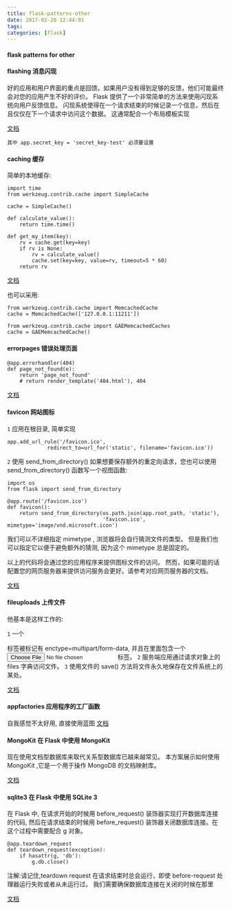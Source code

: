 ```yaml
---
title: flask-patterns-other
date: 2017-02-26 12:44:01
tags:
categories: [flask]
---
```



#### flask patterns for other

#### flashing 消息闪现

  好的应用和用户界面的重点是回馈。如果用户没有得到足够的反馈，他们可能最终会对您的应用产生不好的评价。
  Flask 提供了一个非常简单的方法来使用闪现系统向用户反馈信息。
  闪现系统使得在一个请求结束的时候记录一个信息，然后在且仅仅在下一个请求中访问这个数据。
  这通常配合一个布局模板实现
  
  [文档](http://docs.jinkan.org/docs/flask/patterns/flashing.html)
    
    其中 app.secret_key = 'secret_key-test' 必须要设置
  
  
#### caching 缓存

  简单的本地缓存:
  
    import time
    from werkzeug.contrib.cache import SimpleCache
    
    cache = SimpleCache()
    
    def calculate_value():
        return time.time()
    
    def get_my_item(key):
        rv = cache.get(key=key)
        if rv is None:
            rv = calculate_value()
            cache.set(key=key, value=rv, timeout=5 * 60)
        return rv
        
  [文档](http://flask.pocoo.org/docs/0.10/patterns/caching/)
  
  也可以采用:
    
    from werkzeug.contrib.cache import MemcachedCache
    cache = MemcachedCache(['127.0.0.1:11211'])
    
    from werkzeug.contrib.cache import GAEMemcachedCaches
    cache = GAEMemcachedCache()
    
    
#### errorpages 错误处理页面

    @app.errorhandler(404)
    def page_not_found(e):
        return 'page_not_found'
        # return render_template('404.html'), 404
        
  [文档](http://flask.pocoo.org/docs/0.12/patterns/errorpages/)
  

#### favicon 网站图标

  `1` 应用在根目录, 简单实现
    
    app.add_url_rule('/favicon.ico',
                 redirect_to=url_for('static', filename='favicon.ico'))
                 
  `2` 使用 send_from_directory()
  如果想要保存额外的重定向请求，您也可以使用 send_from_directory() 函数写一个视图函数:
  
    import os
    from flask import send_from_directory
    
    @app.route('/favicon.ico')
    def favicon():
        return send_from_directory(os.path.join(app.root_path, 'static'),
                                   'favicon.ico', mimetype='image/vnd.microsoft.icon')
                                  
  我们可以不详细指定 mimetype , 浏览器将会自行猜测文件的类型。
  但是我们也可以指定它以便于避免额外的猜测, 因为这个 mimetype 总是固定的。

  以上的代码将会通过您的应用程序来提供图标文件的访问。
  然而，如果可能的话 配置您的网页服务器来提供访问服务会更好。请参考对应网页服务器的文档。

  [文档](http://docs.pythontab.com/flask/flask0.10/patterns/favicon.html)
  
#### fileuploads 上传文件

  他基本是这样工作的:

  `1` 一个 <form> 标签被标记有 enctype=multipart/form-data, 并且在里面包含一个 <input type=file> 标签。
  `2` 服务端应用通过请求对象上的 files 字典访问文件。
  `3` 使用文件的 save() 方法将文件永久地保存在文件系统上的某处。


  [文档](http://docs.jinkan.org/docs/flask/patterns/fileuploads.html)
  
  
#### appfactories 应用程序的工厂函数
  自我感觉不太好用, 直接使用蓝图
  [文档](http://docs.pythontab.com/flask/flask0.10/patterns/appfactories.html)
  
#### MongoKit 在 Flask 中使用 MongoKit

  现在使用文档型数据库来取代关系型数据库已越来越常见。
  本方案展示如何使用 MongoKit ,它是一个用于操作 MongoDB 的文档映射库。

  [文档](http://www.pythondoc.com/flask/patterns/mongokit.html)
  
#### sqlite3 在 Flask 中使用 SQLite 3

  在 Flask 中, 在请求开始的时候用 before_request() 装饰器实现打开数据库连接的代码,
  然后在请求结束的时候用 before_request() 装饰器关闭数据库连接。在这个过程中需要配合 g 对象。
  
    @app.teardown_request
    def teardown_request(exception):
        if hasattr(g, 'db'):
            g.db.close()
  
  
  注解:请记住,teardown request 在请求结束时总会运行，即使 before-request 处理器运行失败或者从未运行过。
  我们需要确保数据库连接在关闭的时候在那里
  
  [文档](http://docs.jinkan.org/docs/flask/patterns/sqlite3.html)